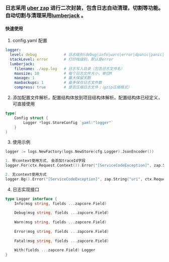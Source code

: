 ### 日志采用 [uber zap](https://github.com/uber-go/zap) 进行二次封装，包含日志自动清理，切割等功能。自动切割与清理采用[lumberjack](https://github.com/natefinch/lumberjack) 。

#### 快速使用

1. config.yaml 配置

```yaml
logger:
  level: debug            # 日志级别(debug|info|warn|error|dpanic|panic|fatal)
  stackLevel: error       # 打印栈级别，默认是error
  lumberjack:
    filename: ./app.log   # 日志写入目录（包含日志文件名）
    maxsize: 10           # 每个日志文件大小，单位M
    maxage: 1             # 最大保留天数
    maxbackups: 1         # 最多保存日志文件数
    compress: true        # 是否压缩日志文件；（gzip压缩格式）
```

2. 添加配置文件解析，配置结构体放到项目结构体解析。配置结构体已经定义，可直接使用

```go
type(
    Config struct {
        Logger *logs.StoreConfig `yaml:"logger"`
    }
)
```

3. 使用示例
```go
logger := logs.NewFactory(logs.NewStore(cfg.Logger).JsonEncoder())

1. 带context使用方式, 会添加traceId字段
logger.For(ctx.Request.Context()).Error("[ServiceCodeException]", zap.String("uri", ctx.Request.URL.Path), zap.Error(err))

2. 无context使用方式
logger.Bg().Error("[ServiceCodeException]", zap.String("uri", ctx.Request.URL.Path), zap.Error(err))
```

4. 日志实现接口
```go
type Logger interface {
    Info(msg string, fields ...zapcore.Field)
    
    Debug(msg string, fields ...zapcore.Field)
    
    Warn(msg string, fields ...zapcore.Field)
    
    Error(msg string, fields ...zapcore.Field)
    
    Fatal(msg string, fields ...zapcore.Field)
    
    With(fields ...zapcore.Field) Logger
}
```
